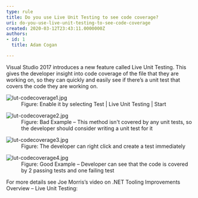 ```yaml
---
type: rule
title: Do you use Live Unit Testing to see code coverage?
uri: do-you-use-live-unit-testing-to-see-code-coverage
created: 2020-03-12T23:43:11.0000000Z
authors:
- id: 1
  title: Adam Cogan

---
```




<span class='intro'> Visual Studio 2017 introduces a new feature called Live Unit Testing. This gives the developer insight into code coverage of the file that they are working on, so they can quickly and easily see if there’s a unit test that covers the code they are working on.<br> </span>

<dl class="image"><dt>​<img src="./lut-codecoverage1.jpg" alt="lut-codecoverage1.jpg" /></dt><dd>Figure&#58; Enable it by selecting Test | Live Unit Testing | Start</dd></dl><dl class="badImage"><dt>​<img src="./lut-codecoverage2.jpg" alt="lut-codecoverage2.jpg" /></dt><dd>Figure&#58; Bad Example – This method isn't covered by any unit tests, so the developer should consider writing a unit test for it</dd></dl><dl class="image"><dt>​<img src="./lut-codecoverage3.jpg" alt="lut-codecoverage3.jpg" /></dt><dd>Figure&#58; The developer can right click and create a test immediately</dd></dl><dl class="goodImage"><dt>​<img src="./lut-codecoverage4.jpg" alt="lut-codecoverage4.jpg" /></dt><dd>Figure&#58; Good Example – Developer can see that the code is covered by 2 passing tests and one failing test</dd></dl>

<p>For more details see Joe Morris’s video on .NET Tooling Improvements Overview – Live Unit Testing&#58;<br></p><p></p><div class="ms-rtestate-read ms-rte-wpbox"><div class="ms-rtestate-notify  ms-rtestate-read feb2a911-2a57-40c5-bd54-dba4001855cb" id="div_feb2a911-2a57-40c5-bd54-dba4001855cb"></div><div id="vid_feb2a911-2a57-40c5-bd54-dba4001855cb" style="display&#58;none;"></div></div><p>​​<br></p>


